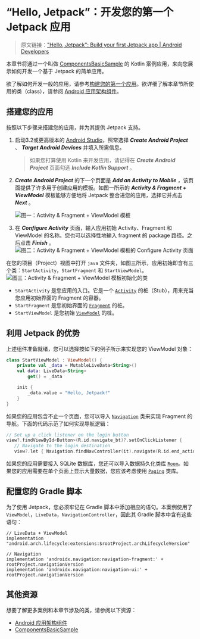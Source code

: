 # “Hello, Jetpack”：开发您的第一个 Jetpack 应用
> 原文链接：["Hello, Jetpack": Build your first Jetpack app  |  Android Developers](https://developer.android.google.cn/jetpack/docs/getting-started)

本章节将通过一个叫做 [ComponentsBasicSample](https://developer.android.google.cn/jetpack/docs/ComponentsBasicSample.zip) 的 Kotlin 案例应用，来向您展示如何开发一个基于 Jetpack 的简单应用。

欲了解如何开发一般的应用，请参考[构建您的第一个应用](https://developer.android.google.cn/training/basics/firstapp/)。欲详细了解本章节所使用的类（class），请参阅 [Android 应用架构组件](https://developer.android.google.cn/jetpack/arch/)。

## 搭建您的应用
按照以下步骤来搭建您的应用，并为其提供 Jetpack 支持。

1. 启动3.2或更高版本的 [Android Studio](https://developer.android.google.cn/studio/preview)，照常选择 ***Create Android Project*** 、 ***Target Android Devices*** 并填入所需信息。

    > 如果您打算使用 Kotlin 来开发应用，请记得在 ***Create Android Project*** 页面勾选 ***Include Kotlin Support*** 。

2. ***Create Android Project*** 的下一个页面是 ***Add an Activity to Mobile*** ，该页面提供了许多用于创建应用的模板。如图一所示的 ***Activity & Fragment + ViewModel*** 模板能够方便地将 Jetpack 整合进您的应用，选择它并点击 ***Next*** 。
    
    ![图一：Activity & Fragment + ViewModel 模板](https://developer.android.google.cn/images/jetpack/gs-1.png)

3. 在 ***Configure Activity*** 页面，输入应用初始 Activity、Fragment 和 ViewModel 的名称。您也可以选择性地输入 fragment 的 package 路径。之后点击 ***Finish*** 。
    ![图二：Activity & Fragment + ViewModel 模板的 Configure Activity 页面](https://developer.android.google.cn/images/jetpack/gs-2.png)

在您的项目（Project）视图中打开 `java` 文件夹，如图三所示，应用初始即含有三个类：`StartActivity`，`StartFragment` 和 `StartViewModel`。
    ![图三：Activity & Fragment + ViewModel 模板初始化的类](https://developer.android.google.cn/images/jetpack/gs-3.png)

- `StartActivity` 是您应用的入口。它是一个 [`Activity`](https://developer.android.google.cn/reference/android/app/Activity) 的桩（Stub），用来充当您应用初始界面的 Fragment 的容器。
- `StartFragment` 是您初始界面的 [`Fragment`](https://developer.android.google.cn/reference/android/app/Fragment) 的桩。
- `StartViewModel` 是您初始 [`ViewModel`](https://developer.android.google.cn/reference/android/arch/lifecycle/ViewModel) 的桩。

## 利用 Jetpack 的优势
上述组件准备就绪，您可以选择按如下的例子所示来实现您的 ViewModel 对象：

```Kotlin
class StartViewModel : ViewModel() {
    private val _data = MutableLiveData<String>()
    val data: LiveData<String>
        get() = _data

    init {
        _data.value = "Hello, Jetpack!"
    }
}
```

如果您的应用包含不止一个页面，您可以导入 [`Navigation`](https://developer.android.google.cn/topic/libraries/architecture/navigation) 类来实现 Fragment 的导航。下面的代码示范了如何实现导航逻辑：

```Kotlin
// Set up a click listener on the login button
view?.findViewById<Button>(R.id.navigate_bt)?.setOnClickListener {
   // Navigate to the login destination
   view?.let { Navigation.findNavController(it).navigate(R.id.end_action) }
```

如果您的应用需要接入 SQLite 数据库，您还可以导入数据持久化类库 [`Room`](https://developer.android.google.cn/reference/android/arch/persistence/room/Room)。如果您的应用需要在单个页面上显示大量数据，您应该考虑使用 [`Paging`](https://developer.android.google.cn/topic/libraries/architecture/paging) 类库。

## 配置您的 Gradle 脚本
为了使用 Jetpack，您必须牢记在 Gradle 脚本中添加相应的语句。本案例使用了 `ViewModel`，`LiveData`，`NavigationController`，因此其 Gradle 脚本中含有这些语句：

```Gradle
// LiveData + ViewModel
implementation "android.arch.lifecycle:extensions:$rootProject.archLifecycleVersion"

// Navigation
implementation 'androidx.navigation:navigation-fragment:' + rootProject.navigationVersion
implementation 'androidx.navigation:navigation-ui:' + rootProject.navigationVersion
```

## 其他资源

想要了解更多案例和本章节涉及的类，请参阅以下资源：
- [Android 应用架构组件](https://developer.android.google.cn/jetpack/arch/)
- [ComponentsBasicSample](https://developer.android.google.cn/jetpack/docs/ComponentsBasicSample.zip)

